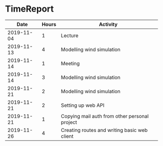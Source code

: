 # TimeReport

| Date  |      Hours    | Activity                                       |
| ----------- | ------- |------------------------------------------------
| 2019-11-04  | 1       | Lecture |
| 2019-11-13  | 4       | Modelling wind simulation |
| 2019-11-14  | 1       | Meeting |
| 2019-11-14  | 3       | Modelling wind simulation |
| 2019-11-21  | 2       | Modelling wind simulation |
| 2019-11-21  | 2       | Setting up web API |
| 2019-11-21  | 1       | Copying mail auth from other personal project |
| 2019-11-26  | 4       | Creating routes and writing basic web client |
